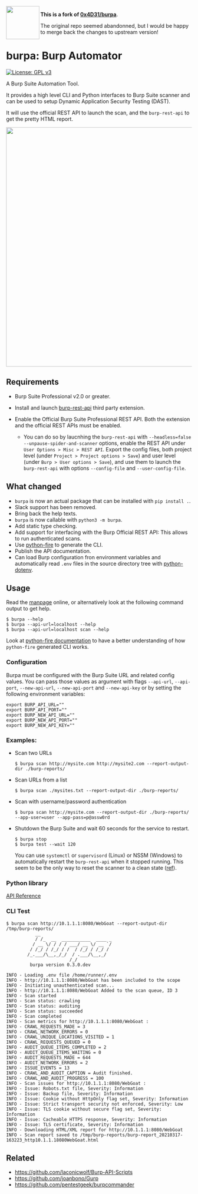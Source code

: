 <img align="left" src="https://github.com/tristanlatr/burpa/blob/main/docs/images/burpa.png" width="90px">

**This is a fork of [0x4D31/burpa](https://github.com/0x4D31/burpa)**. 

The original repo seemed abandonned, but I would be happy to merge back the changes to upstream version!

# burpa: Burp Automator

[![License: GPL v3](https://img.shields.io/badge/License-GPL%20v3-blue.svg)](https://www.gnu.org/licenses/gpl-3.0)

A Burp Suite Automation Tool. 

It provides a high level CLI and Python interfaces to Burp Suite scanner and can be used to setup Dynamic Application Security Testing (DAST). 

It will use the official REST API to launch the scan, and the `burp-rest-api` to get the pretty HTML report. 

<img align="center" src="https://github.com/tristanlatr/burpa/blob/main/docs/images/diagram.png" width="650px">

## Requirements
* Burp Suite Professional v2.0 or greater. 
* Install and launch [burp-rest-api](https://github.com/vmware/burp-rest-api) third party extension. 
* Enable the Official Burp Suite Professional REST API. Both the extension and the official REST APIs must be enabled.

  - You can do so by laucnhing the `burp-rest-api` with `--headless=false --unpause-spider-and-scanner` options, enable the REST API under `User Options > Misc > REST API`. Export the config files, both project level (under `Project > Project options > Save`) and user level (under `Burp > User options > Save`), and use them to launch the `burp-rest-api` with options `--config-file` and `--user-config-file`. 

## What changed

- `burpa` is now an actual package that can be installed with `pip install .`.
- Slack support has been removed.
- Bring back the help texts.
- `burpa` is now callable with `python3 -m burpa`.
- Add static type checking.
- Add support for interfacing with the Burp Official REST API: This allows to run authenticated scans. 
- Use [python-fire](https://github.com/google/python-fire) to generate the CLI. 
- Publish the API documentation. 
- Can load Burp configuration fron environment variables and automatically read `.env` files in the source directory tree with [python-dotenv](https://github.com/theskumar/python-dotenv). 

## Usage

Read the [manpage](https://github.com/tristanlatr/burpa/blob/main/docs/man/burpa.txt) online, or alternatively look at the following command output to get help.

```
$ burpa --help
$ burpa --api-url=localhost --help
$ burpa --api-url=localhost scan --help
```

Look at [python-fire documentation](https://google.github.io/python-fire/guide/) to have a better understanding of how `python-fire` generated CLI works. 

### Configuration

Burpa must be configured with the Burp Suite URL and related config values. 
You can pass those values as argument with flags `--api-url`, `--api-port`, `--new-api-url`, `--new-api-port` and `--new-api-key` or
by setting the following environment variables:

```
export BURP_API_URL=""
export BURP_API_PORT=""
export BURP_NEW_API_URL=""
export BURP_NEW_API_PORT=""
export BURP_NEW_API_KEY=""
```

### Examples:

- Scan two URLs
  ```
  $ burpa scan http://mysite.com http://mysite2.com --report-output-dir ./burp-reports/
  ```

- Scan URLs from a list
  ```
  $ burpa scan ./mysites.txt --report-output-dir ./burp-reports/
  ```

- Scan with username/password authentication
  ```
  $ burpa scan http://mysite.com --report-output-dir ./burp-reports/ --app-user=user --app-pass=p@assw0rd
  ```

- Shutdown the Burp Suite and wait 60 seconds for the service to restart. 
  ```
  $ burpa stop
  $ burpa test --wait 120
  ```

  You can use `systemctl` or `supervisord` (Linux) or NSSM (Windows) to automatically restart the `burp-rest-api` when it stopped running. 
  This seem to be the only way to reset the scanner to a clean state ([ref](https://github.com/vmware/burp-rest-api/issues/82)). 
### Python library

[API Reference](https://tristanlatr.github.io/burpa/)

### CLI Test

```
$ burpa scan http://10.1.1.1:8080/WebGoat --report-output-dir /tmp/burp-reports/
           __                          
           / /_  __  ___________  ____ _
          / __ \/ / / / ___/ __ \/ __ `/
         / /_/ / /_/ / /  / /_/ / /_/ / 
        /_.___/\__,_/_/  / .___/\__,_/  
                        /_/             
         burpa version 0.3.0.dev 

INFO - Loading .env file /home/runner/.env
INFO - http://10.1.1.1:8080/WebGoat has been included to the scope
INFO - Initiating unauthenticated scan...
INFO - http://10.1.1.1:8080/WebGoat Added to the scan queue, ID 3
INFO - Scan started
INFO - Scan status: crawling
INFO - Scan status: auditing
INFO - Scan status: succeeded
INFO - Scan completed
INFO - Scan metrics for http://10.1.1.1:8080/WebGoat :
INFO - CRAWL_REQUESTS_MADE = 3
INFO - CRAWL_NETWORK_ERRORS = 0
INFO - CRAWL_UNIQUE_LOCATIONS_VISITED = 1
INFO - CRAWL_REQUESTS_QUEUED = 0
INFO - AUDIT_QUEUE_ITEMS_COMPLETED = 2
INFO - AUDIT_QUEUE_ITEMS_WAITING = 0
INFO - AUDIT_REQUESTS_MADE = 644
INFO - AUDIT_NETWORK_ERRORS = 2
INFO - ISSUE_EVENTS = 13
INFO - CRAWL_AND_AUDIT_CAPTION = Audit finished.
INFO - CRAWL_AND_AUDIT_PROGRESS = 100
INFO - Scan issues for http://10.1.1.1:8080/WebGoat :
INFO - Issue: Robots.txt file, Severity: Information
INFO - Issue: Backup file, Severity: Information
INFO - Issue: Cookie without HttpOnly flag set, Severity: Information
INFO - Issue: Strict transport security not enforced, Severity: Low
INFO - Issue: TLS cookie without secure flag set, Severity: Information
INFO - Issue: Cacheable HTTPS response, Severity: Information
INFO - Issue: TLS certificate, Severity: Information
INFO - Downloading HTML/XML report for http://10.1.1.1:8080/WebGoat
INFO - Scan report saved to /tmp/burp-reports/burp-report_20210317-163223_http10.1.1.18080WebGoat.html

```

## Related

- https://github.com/laconicwolf/Burp-API-Scripts
- https://github.com/joanbono/Gurp
- https://github.com/pentestgeek/burpcommander
